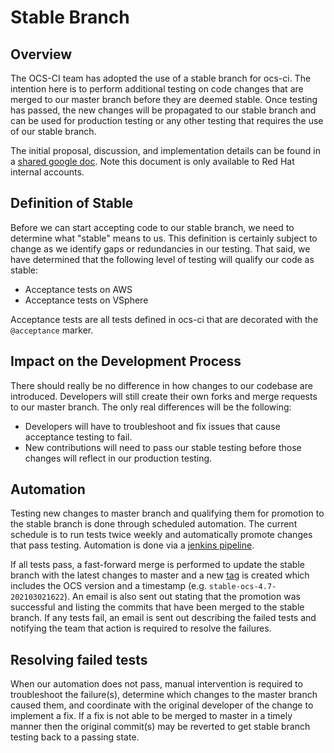 # Stable Branch

## Overview
The OCS-CI team has adopted the use of a stable branch for ocs-ci. The intention
here is to perform additional testing on code changes that are merged to our master branch
before they are deemed stable. Once testing has passed, the new changes will be propagated
to our stable branch and can be used for production testing or any other testing that
requires the use of our stable branch.

The initial proposal, discussion, and implementation details can be found in a
[shared google doc](https://docs.google.com/document/d/15rqGVDEWFTFsg6FOOBeWUYYrwBa9wi0rZtdfOYi_-zg/edit).
Note this document is only available to Red Hat internal accounts.

## Definition of Stable
Before we can start accepting code to our stable branch, we need to determine what "stable"
means to us. This definition is certainly subject to change as we identify gaps or
redundancies in our testing. That said, we have determined that the following level of
testing will qualify our code as stable:

* Acceptance tests on AWS
* Acceptance tests on VSphere

Acceptance tests are all tests defined in ocs-ci that are decorated with the `@acceptance`
marker.

## Impact on the Development Process
There should really be no difference in how changes to our codebase are introduced.
Developers will still create their own forks and merge requests to our master branch.
The only real differences will be the following:

* Developers will have to troubleshoot and fix issues that cause acceptance testing
  to fail.
* New contributions will need to pass our stable testing before those changes will reflect
  in our production testing.

## Automation
Testing new changes to master branch and qualifying them for promotion to the stable
branch is done through scheduled automation. The current schedule is to run tests twice
weekly and automatically promote changes that pass testing. Automation is done via a
[jenkins pipeline](https://ocs4-jenkins-csb-ocsqe.apps.ocp4.prod.psi.redhat.com/job/qe-ocs-ci-stable-branch-pipeline/).

If all tests pass, a fast-forward merge is performed to update the stable branch with
the latest changes to master and a new [tag](https://github.com/red-hat-storage/ocs-ci/tags)
is created which includes the OCS version and a timestamp (e.g. `stable-ocs-4.7-202103021622`).
An email is also sent out stating that the promotion was successful and listing the commits
that have been merged to the stable branch. If any tests fail, an email is sent out describing
the failed tests and notifying the team that action is required to resolve the failures.

## Resolving failed tests
When our automation does not pass, manual intervention is required to troubleshoot the
failure(s), determine which changes to the master branch caused them, and coordinate
with the original developer of the change to implement a fix. If a fix is not able to
be merged to master in a timely manner then the original commit(s) may be reverted to
get stable branch testing back to a passing state.
